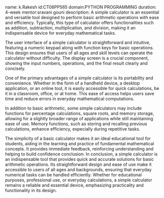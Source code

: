 name: k.Rakesh id:CT08PP565 domain:PYTHON PROGRAMMING duration: 4-week mentor:sravani gouni description: A simple calculator is an essential and versatile tool designed to perform basic arithmetic operations with ease and efficiency. Typically, this type of calculator offers functionalities such as addition, subtraction, multiplication, and division, making it an indispensable device for everyday mathematical tasks.

The user interface of a simple calculator is straightforward and intuitive, featuring a numeric keypad along with function keys for basic operations. This design ensures that users of all ages and skill levels can operate the calculator without difficulty. The display screen is a crucial component, showing the input numbers, operations, and the final result clearly and concisely.

One of the primary advantages of a simple calculator is its portability and convenience. Whether in the form of a handheld device, a desktop application, or an online tool, it is easily accessible for quick calculations, be it in a classroom, office, or at home. This ease of access helps users save time and reduce errors in everyday mathematical computations.

In addition to basic arithmetic, some simple calculators may include functions for percentage calculations, square roots, and memory storage, allowing for a slightly broader range of applications while still maintaining ease of use. Memory functions, such as storing and recalling previous calculations, enhance efficiency, especially during repetitive tasks.

The simplicity of a basic calculator makes it an ideal educational tool for students, aiding in the learning and practice of fundamental mathematical concepts. It provides immediate feedback, reinforcing understanding and helping to build confidence conclusion: In conclusion, a simple calculator is an indispensable tool that provides quick and accurate solutions for basic arithmetic operations. Its straightforward design and ease of use make it accessible to users of all ages and backgrounds, ensuring that everyday numerical tasks can be handled efficiently. Whether for educational purposes, professional use, or everyday calculations, a simple calculator remains a reliable and essential device, emphasizing practicality and functionality in its design.
